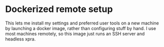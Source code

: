 # Dockerized remote setup
This lets me install my settings and preferred user tools on a new machine by
launching a docker image, rather than configuring stuff by hand. I use most
machines remotely, so this image just runs an SSH server and headless xpra.
